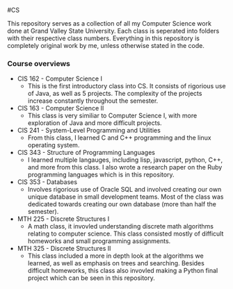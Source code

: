 #CS
 
This repository serves as a collection of all my Computer Science work done at Grand Valley State University. Each class is seperated into folders with their respective class numbers. Everything in this repository is completely original work by me, unless otherwise stated in the code.

### Course overviews
- CIS 162 - Computer Science I
  - This is the first introductory class into CS. It consists of rigorious use of Java, as well as 5 projects. The complexity of the projects increase constantly throughout the semester.
- CIS 163 - Computer Science II
  - This class is very similiar to Computer Science I, with more exploration of Java and more difficult projects.
- CIS 241 - System-Level Programming and Utilities
  - From this class, I learned C and C++ programming and the linux operating system. 
- CIS 343 - Structure of Programming Languages
  - I learned multiple langauges, including lisp, javascript, python, C++, and more from this class. I also wrote a research paper on the Ruby programming languages which is in this repository. 
- CIS 353 - Databases
  - Involves rigorious use of Oracle SQL and involved creating our own unique database in small development teams. Most of the class was dedicated towards creating our own database (more than half the semester). 
- MTH 225 - Discrete Structures I
  - A math class, it invovled understanding discrete math algorithms relating to computer science. This class consisted mostly of difficult homeworks and small programming assignments. 
- MTH 325 - Discrete Structures II
  - This class included a more in depth look at the algorithms we learned, as well as emphasis on trees and searching. Besides difficult homeworks, this class also invovled making a Python final project which can be seen in this repository. 
